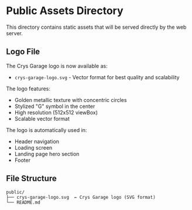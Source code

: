 # Public Assets Directory

This directory contains static assets that will be served directly by the web server.

## Logo File

The Crys Garage logo is now available as:
- `crys-garage-logo.svg` - Vector format for best quality and scalability

The logo features:
- Golden metallic texture with concentric circles
- Stylized "G" symbol in the center
- High resolution (512x512 viewBox)
- Scalable vector format

The logo is automatically used in:
- Header navigation
- Loading screen
- Landing page hero section
- Footer

## File Structure
```
public/
├── crys-garage-logo.svg  ← Crys Garage logo (SVG format)
└── README.md
```
